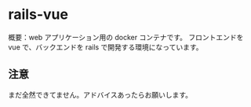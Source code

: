 # rails-vue

概要：web アプリケーション用の docker コンテナです。
フロントエンドを vue で、バックエンドを rails で開発する環境になっています。

## 注意

まだ全然できてません。アドバイスあったらお願いします。
